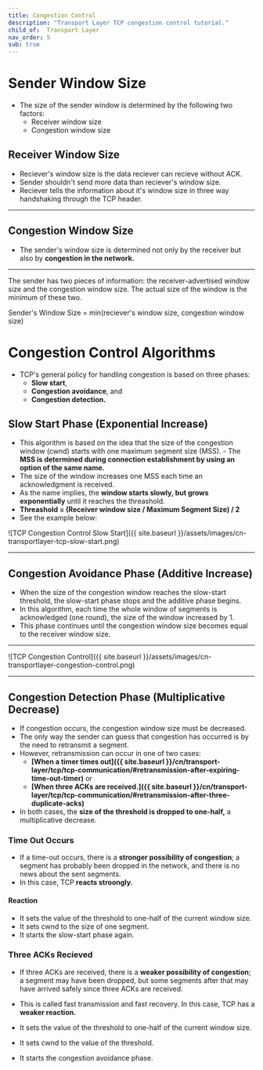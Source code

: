 ```yaml
---
title: Congestion Control
description: "Transport Layer TCP congestion control tutorial."
child_of:  Transport Layer
nav_order: 5
sub: true
---
```


# Sender Window Size

- The size of the sender window is determined by the following two factors:
    - Receiver window size
    - Congestion window size

## Receiver Window Size

- Reciever's window size is the data reciever can recieve without ACK.
- Sender shouldn't send more data than reciever's window size.
- Reciever tells the information about it's window size in three way handshaking through the TCP header.

***

## Congestion Window Size

- The sender's window size is determined not only by the receiver but also by **congestion in the network.**

***

The sender has two pieces of information: the receiver-advertised window size and the congestion window size. The actual size of the window is the minimum of these two.

Sender's Window Size = min(reciever's window size, congestion window size)

# Congestion Control Algorithms

- TCP's general policy for handling congestion is based on three phases: 
    - **Slow start**, 
    - **Congestion avoidance**, and 
    - **Congestion detection.**

## Slow Start Phase (Exponential Increase)

- This algorithm is based on the idea that the size of the congestion window (cwnd) starts with one maximum segment size (MSS). - The **MSS is determined during connection establishment by using an option of the same name.**
- The size of the window increases one MSS each time an acknowledgment is received.
- As the name implies, the **window starts slowly, but grows exponentially** until it reaches the threashold.
- **Threashold =  (Receiver window size / Maximum Segment Size) / 2**
- See the example below:

![TCP Congestion Control Slow Start]({{ site.baseurl }}/assets/images/cn-transportlayer-tcp-slow-start.png)

***

## Congestion Avoidance Phase (Additive Increase)

- When the size of the congestion window reaches the slow-start threshold, the slow-start phase stops and the additive phase begins.
- In this algorithm, each time the whole window of segments is acknowledged (one round), the size of the window increased by 1.
- This phase continues until the congestion window size becomes equal to the receiver window size.

***

![TCP Congestion Control]({{ site.baseurl }}/assets/images/cn-transportlayer-congestion-control.png)

***

## Congestion Detection Phase (Multiplicative Decrease)

- If congestion occurs, the congestion window size must be decreased. 
- The only way the sender can guess that congestion has occurred is by the need to retransmit a segment.
- However, retransmission can occur in one of two cases: 
    - **[When a timer times out]({{ site.baseurl }}/cn/transport-layer/tcp/tcp-communication/#retransmission-after-expiring-time-out-timer)** or 
    - **[When three ACKs are received.]({{ site.baseurl }}/cn/transport-layer/tcp/tcp-communication/#retransmission-after-three-duplicate-acks)**
- In both cases, the **size of the threshold is dropped to one-half,** a multiplicative decrease.

### Time Out Occurs

- If a time-out occurs, there is a **stronger possibility of congestion**; a segment has probably been dropped in the network, and there is no news about the sent segments.
- In this case, TCP **reacts stroongly.**
#### Reaction

- It sets the value of the threshold to one-half of the current window size.
- It sets cwnd to the size of one segment.
- It starts the slow-start phase again.

### Three ACKs Recieved

- If three ACKs are received, there is a **weaker possibility of congestion**; a segment may have been dropped, but some segments after that may have arrived safely since three ACKs are received.
- This is called fast transmission and fast recovery. In this case, TCP has a **weaker reaction.**

- It sets the value of the threshold to one-half of the current window size.
- It sets cwnd to the value of the threshold.
- It starts the congestion avoidance phase.